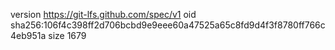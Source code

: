 version https://git-lfs.github.com/spec/v1
oid sha256:106f4c398ff2d706bcbd9e9eee60a47525a65c8fd9d4f3f8780ff766c4eb951a
size 1679
